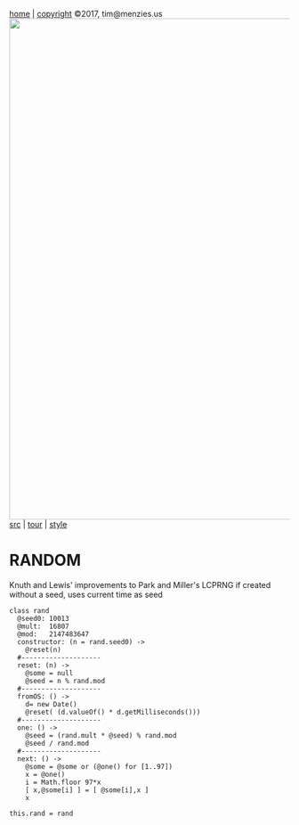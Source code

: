 [home](http://tiny.cc/koff) |
[copyright](https://github.com/koffee/script/blob/master/LICENSE.md) &copy;2017, tim&commat;menzies.us<br>
[<img width=900 src=https://raw.githubusercontent.com/koffee/script/master/img/head.png>](http://tiny.cc/koffee)<br>
[src](https://github.com/koffee/script/tree/master/lib) |
[tour](https://github.com/koffee/script/blob/master/docs/TOUR.md) |
[style](https://github.com/koffee/script/blob/master/docs/STYLE.md) 

# RANDOM

Knuth and Lewis' improvements to Park and Miller's LCPRNG
if created without a seed, uses current time as seed

    class rand
      @seed0: 10013
      @mult:  16807
      @mod:   2147483647
      constructor: (n = rand.seed0) ->
        @reset(n)
      #--------------------
      reset: (n) ->
        @some = null
        @seed = n % rand.mod
      #--------------------
      fromOS: () ->
        d= new Date()
        @reset( (d.valueOf() * d.getMilliseconds()))
      #--------------------
      one: () ->
        @seed = (rand.mult * @seed) % rand.mod
        @seed / rand.mod
      #--------------------
      next: () ->
        @some = @some or (@one() for [1..97])
        x = @one()
        i = Math.floor 97*x
        [ x,@some[i] ] = [ @some[i],x ]
        x

    this.rand = rand

